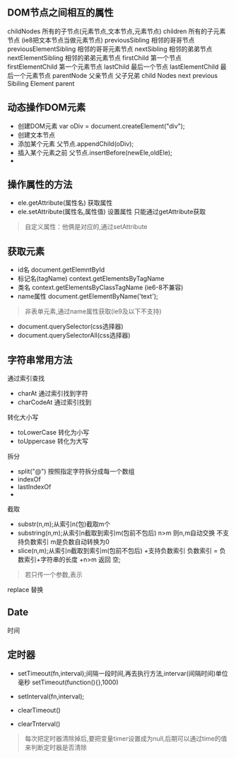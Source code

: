 ## DOM节点之间相互的属性
childNodes 所有的子节点(元素节点,文本节点,元素节点)
children 所有的子元素节点 (ie8把文本节点当做元素节点)
previousSibling 相邻的哥哥节点
previousElementSibling 相邻的哥哥元素节点
nextSibling 相邻的弟弟节点
nextElementSibling 相邻的弟弟元素节点
firstChild 第一个节点
firstElementChild 第一个元素节点
lastChild 最后一个节点
lastElementChild 最后一个元素节点
parentNode 父亲节点
父子兄弟  child Nodes next previous  Sibiling Element parent 

## 动态操作DOM元素
 - 创建DOM元素 var oDiv = document.createElement("div");
 - 创建文本节点
 - 添加某个元素 父节点.appendChild(oDiv);
 - 插入某个元素之前 父节点.insertBefore(newEle,oldEle);
 - 
 
 
 
 
 ## 操作属性的方法
 - ele.getAttribute(属性名) 获取属性
 - ele.setAttribute(属性名,属性值) 设置属性 只能通过getAttribute获取
 >自定义属性：他俩是对应的,通过setAttribute
 
 
 
 
 ## 获取元素
 - id名 document.getElemntById
 - 标记名(tagName) context.getElementsByTagName
 - 类名 context.getElementsByClassTagName
 (ie6-8不兼容)
 - name属性 document.getElementByName('text');
 > 非表单元素,通过name属性获取(ie9及以下不支持)
 
 - document.querySelector(css选择器)
 - document.querySelectorAll(css选择器)
 
 
 
 
 ## 字符串常用方法
 通过索引查找
 - charAt  通过索引找到字符
 - charCodeAt 通过索引找到
 
 转化大小写
 - toLowerCase 转化为小写
 - toUppercase 转化为大写
 
 拆分
 - split("@") 按照指定字符拆分成每一个数组
 - indexOf
 - lastIndexOf
 - 
 
 
 截取
 - substr(n,m);从索引n(包)截取m个
 - substring(n,m);从索引n截取到索引m(包前不包后)
   n>m 则n,m自动交换
   不支持负数索引
   m是负数自动转换为0
 - slice(n,m);从索引n截取到索引m(包前不包后)
    +支持负数索引 负数索引 = 负数索引+字符串的长度
    +n>m 返回 空;
    
    
 >若只传一个参数,表示
 
 
 replace 替换
 
 
 ## Date
 时间
 
 
 ## 定时器
 - setTimeout(fn,interval);间隔一段时间,再去执行方法,intervar(间隔时间)单位毫秒
 setTimeout(function(){},1000)
 
 
 
 - setInterval(fn,interval);
 
 - clearTimeout()
 - clearTnterval()
 
 
 >每次把定时器清除掉后,要把变量timer设置成为null,后期可以通过time的值来判断定时器是否清除
 
 
 
 
 
 
 
 
 
 
 
 
 
 
 
 
 
 
 
 
 
 
 
 
 
 
 